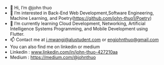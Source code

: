 - 👋 Hi, I’m @john thuo 
- 👀 I’m interested in Back-End Web Development,Software Engineering, Machine Learning, and Poetry(https://github.com/john-thuo1/Poetry)
- 🌱 I’m currently learning Cloud Development, Networking, Artificial Intelligence Systems Programming, and Mobile Development using Flutter.
- 📫 Contact me at j.mwangi@alustudent.com or engjohnthuo@gmail.com
-  You can also find me on linkedin or medium
-  Linkedin : www.linkedin.com/in/john-thuo-427210aa
-  Medium : https://medium.com/@johnthuo
       


